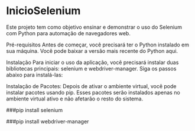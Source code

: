 # InicioSelenium
Este projeto tem como objetivo ensinar e demonstrar o uso do Selenium com Python para automação de navegadores web.

Pré-requisitos
Antes de começar, você precisará ter o Python instalado em sua máquina. Você pode baixar a versão mais recente do Python aqui.

Instalação
Para iniciar o uso da aplicação, você precisará instalar duas bibliotecas principais: selenium e webdriver-manager. Siga os passos abaixo para instalá-las:

Instalação de Pacotes:
Depois de ativar o ambiente virtual, você pode instalar pacotes usando pip. Esses pacotes serão instalados apenas no ambiente virtual ativo e não afetarão o resto do sistema.




###pip install selenium 


###pip install webdriver-manager
